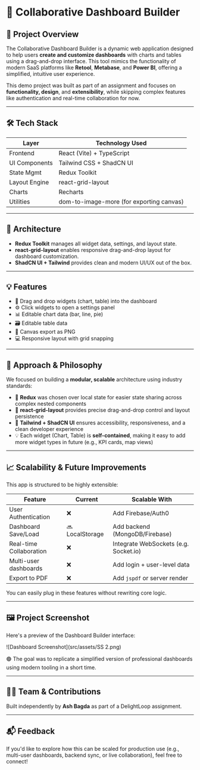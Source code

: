 # 🧱 Collaborative Dashboard Builder

## 🚀 Project Overview

The Collaborative Dashboard Builder is a dynamic web application designed to help users **create and customize dashboards** with charts and tables using a drag-and-drop interface. This tool mimics the functionality of modern SaaS platforms like **Retool**, **Metabase**, and **Power BI**, offering a simplified, intuitive user experience.

This demo project was built as part of an assignment and focuses on **functionality, design**, and **extensibility**, while skipping complex features like authentication and real-time collaboration for now.

---

## 🛠 Tech Stack

| Layer         | Technology Used                          |
|---------------|------------------------------------------|
| Frontend      | React (Vite) + TypeScript                |
| UI Components | Tailwind CSS + ShadCN UI                 |
| State Mgmt    | Redux Toolkit                            |
| Layout Engine | react-grid-layout                        |
| Charts        | Recharts                                 |
| Utilities     | dom-to-image-more (for exporting canvas) |

---

## 🧠 Architecture 

- **Redux Toolkit** manages all widget data, settings, and layout state.
- **react-grid-layout** enables responsive drag-and-drop layout for dashboard customization.
- **ShadCN UI + Tailwind** provides clean and modern UI/UX out of the box.

---

## 💡 Features

- 🧩 Drag and drop widgets (chart, table) into the dashboard
- ⚙️ Click widgets to open a settings panel
- 📊 Editable chart data (bar, line, pie)
- 🗃 Editable table data
- 💾 Canvas export as PNG
- 💻 Responsive layout with grid snapping

---

## 🎯 Approach & Philosophy

We focused on building a **modular, scalable** architecture using industry standards:

- 🔄 **Redux** was chosen over local state for easier state sharing across complex nested components
- 🧱 **react-grid-layout** provides precise drag-and-drop control and layout persistence
- 💅 **Tailwind + ShadCN UI** ensures accessibility, responsiveness, and a clean developer experience
- 💡 Each widget (Chart, Table) is **self-contained**, making it easy to add more widget types in future (e.g., KPI cards, map views)

---

## 📈 Scalability & Future Improvements

This app is structured to be highly extensible:

| Feature                    | Current | Scalable With |
|---------------------------|---------|-----------------------------|
| User Authentication       | ❌      | Add Firebase/Auth0          |
| Dashboard Save/Load       | 🔜 LocalStorage | Add backend (MongoDB/Firebase) |
| Real-time Collaboration   | ❌      | Integrate WebSockets (e.g. Socket.io) |
| Multi-user dashboards     | ❌      | Add login + user-level data |
| Export to PDF             | ❌      | Add `jspdf` or server render |

You can easily plug in these features without rewriting core logic.

---

## 🖼️ Project Screenshot

Here's a preview of the Dashboard Builder interface:

![Dashboard Screenshot](src/assets/SS 2.png)



🟢 The goal was to replicate a simplified version of professional dashboards using modern tooling in a short time.

---

## 🙋‍♂️ Team & Contributions

Built independently by **Ash Bagda** as part of a DelightLoop assignment.

---

## 📬 Feedback

If you'd like to explore how this can be scaled for production use (e.g., multi-user dashboards, backend sync, or live collaboration), feel free to connect!



